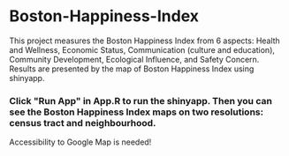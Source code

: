 # Boston-Happiness-Index
This project measures the Boston Happiness Index from 6 aspects: Health and Wellness, Economic Status, Communication (culture and education), Community Development, Ecological Influence, and Safety Concern. Results are presented by the map of Boston Happiness Index using shinyapp.  
### Click "Run App" in App.R to run the shinyapp. Then you can see the Boston Happiness Index maps on two resolutions: census tract and neighbourhood.  
Accessibility to Google Map is needed!
